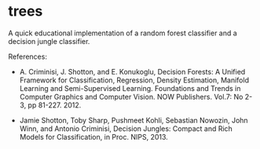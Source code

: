 trees
=====

A quick educational implementation of a random forest classifier and a decision jungle classifier.

References:

 * A. Criminisi, J. Shotton, and E. Konukoglu, Decision Forests: 
   A Unified Framework for Classification, Regression, Density Estimation, 
   Manifold Learning and Semi-Supervised Learning. Foundations and Trends in 
   Computer Graphics and Computer Vision. NOW Publishers. Vol.7: No 2-3, pp 81-227. 2012.

 * Jamie Shotton, Toby Sharp, Pushmeet Kohli, Sebastian Nowozin, John Winn, 
   and Antonio Criminisi, Decision Jungles: Compact and Rich Models for 
   Classification, in Proc. NIPS, 2013.
